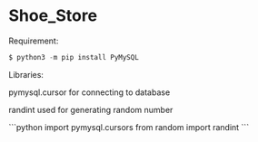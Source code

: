 # Shoe_Store

Requirement:
``` python
$ python3 -m pip install PyMySQL
```

Libraries:
<p>pymysql.cursor for connecting to database</p>
<p>randint used for generating random number</p>
```python
import pymysql.cursors
from random import randint
```

